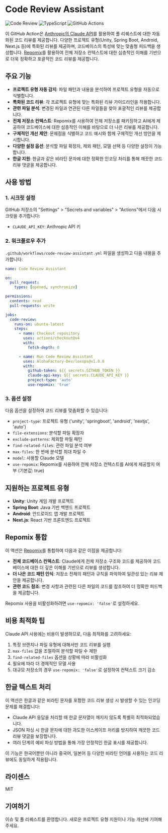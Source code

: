 # Code Review Assistant

![Code Review](https://img.shields.io/badge/AI-Code%20Review-purple)
![TypeScript](https://img.shields.io/badge/Language-TypeScript-blue)
![GitHub Actions](https://img.shields.io/badge/CI-GitHub%20Actions-2088FF)

이 GitHub Action은 [Anthropic의 Claude API](https://www.anthropic.com/claude)를 활용하여 풀 리퀘스트에 대한 자동화된 코드 리뷰를 제공합니다. 다양한 프로젝트 유형(Unity, Spring Boot, Android, Next.js 등)에 특화된 리뷰를 제공하며, 코드베이스의 특성에 맞는 맞춤형 피드백을 생성합니다. [Repomix](https://github.com/yamadashy/repomix)를 활용하여 전체 저장소 컨텍스트에 대한 심층적인 이해를 기반으로 더욱 정확하고 포괄적인 코드 리뷰를 제공합니다.

## 주요 기능

- **프로젝트 유형 자동 감지**: 파일 패턴과 내용을 분석하여 프로젝트 유형을 자동으로 식별합니다.
- **특화된 코드 리뷰**: 각 프로젝트 유형에 맞는 특화된 리뷰 가이드라인을 적용합니다.
- **관련 파일 분석**: 변경된 파일과 연관된 다른 파일들을 찾아 포괄적인 리뷰를 제공합니다.
- **전체 저장소 컨텍스트**: Repomix를 사용하여 전체 저장소를 패키징하고 AI에게 제공하여 코드베이스에 대한 심층적인 이해를 바탕으로 더 나은 리뷰를 제공합니다.
- **구체적인 개선 제안**: 문제점을 식별하고 코드 예시와 함께 구체적인 개선 방안을 제시합니다.
- **다양한 설정 옵션**: 분석할 파일 확장자, 제외 패턴, 모델 선택 등 다양한 설정이 가능합니다.
- **한글 지원**: 한글과 같은 비라틴 문자에 대한 정확한 인코딩 처리를 통해 깨끗한 코드 리뷰 댓글을 제공합니다.

## 사용 방법

### 1. 시크릿 설정

GitHub 저장소의 "Settings" > "Secrets and variables" > "Actions"에서 다음 시크릿을 추가합니다:

- `CLAUDE_API_KEY`: Anthropic API 키

### 2. 워크플로우 추가

`.github/workflows/code-review-assistant.yml` 파일을 생성하고 다음 내용을 추가합니다:

```yaml
name: Code Review Assistant

on:
  pull_request:
    types: [opened, synchronize]

permissions:
  contents: read
  pull-requests: write

jobs:
  code-review:
    runs-on: ubuntu-latest
    steps:
      - name: Checkout repository
        uses: actions/checkout@v4
        with:
          fetch-depth: 0

      - name: Run Code Review Assistant
        uses: AlohaFactory-Dev/loxops@v1.0.0
        with:
          github-token: ${{ secrets.GITHUB_TOKEN }}
          claude-api-key: ${{ secrets.CLAUDE_API_KEY }}
          project-type: 'auto'
          use-repomix: 'true'
```

### 3. 옵션 설정

다음 옵션을 설정하여 코드 리뷰를 맞춤화할 수 있습니다:

- `project-type`: 프로젝트 유형 ('unity', 'springboot', 'android', 'nextjs', 'auto')
- `file-extensions`: 분석할 파일 확장자
- `exclude-patterns`: 제외할 파일 패턴
- `find-related-files`: 관련 파일 분석 여부
- `max-files`: 한 번에 분석할 최대 파일 수
- `model`: 사용할 Claude 모델
- `use-repomix`: Repomix를 사용하여 전체 저장소 컨텍스트를 AI에게 제공할지 여부 (기본값: true)

## 지원하는 프로젝트 유형

- **Unity**: Unity 게임 개발 프로젝트
- **Spring Boot**: Java 기반 백엔드 프로젝트
- **Android**: 안드로이드 앱 개발 프로젝트
- **Next.js**: React 기반 프론트엔드 프로젝트

## Repomix 통합

이 액션은 [Repomix](https://github.com/yamadashy/repomix)를 통합하여 다음과 같은 이점을 제공합니다:

- **전체 코드베이스 컨텍스트**: Claude에게 전체 저장소 구조와 코드를 제공하여 코드베이스에 대한 더 깊은 이해를 기반으로 리뷰를 생성합니다.
- **더 나은 코드 패턴 인식**: 저장소 전체의 패턴과 규칙을 파악하여 일관성 있는 리뷰 제안을 제공합니다.
- **관련 코드 참조**: 변경 사항과 관련된 다른 파일의 코드를 참조하여 더 정확한 피드백을 제공합니다.

Repomix 사용을 비활성화하려면 `use-repomix: 'false'`로 설정하세요.

## 비용 최적화 팁

Claude API 사용에는 비용이 발생하므로, 다음 최적화를 고려하세요:

1. 특정 브랜치나 파일 유형에 대해서만 코드 리뷰를 실행
2. `max-files` 값을 조절하여 분석할 파일 수 제한
3. `find-related-files` 옵션을 상황에 따라 비활성화
4. 필요에 따라 더 경제적인 모델 사용
5. 대규모 저장소의 경우 `use-repomix: 'false'`로 설정하여 컨텍스트 크기 감소

## 한글 텍스트 처리

이 액션은 한글과 같은 비라틴 문자를 포함한 코드 리뷰 생성 시 발생할 수 있는 인코딩 문제를 해결합니다:

- Claude API 응답을 처리할 때 한글 문자열이 깨지지 않도록 특별히 최적화되었습니다.
- JSON 파싱 시 한글 문자에 대한 과도한 이스케이프 처리를 방지하여 깨끗한 코드 리뷰 댓글을 보장합니다.
- 여러 단계의 예비 파싱 방법을 통해 가장 안정적인 한글 표시를 제공합니다.

이 기능은 한국어뿐만 아니라 중국어, 일본어 등 다양한 비라틴 언어를 사용하는 코드 리뷰에도 동일하게 적용됩니다.

## 라이센스

MIT

## 기여하기

이슈 및 풀 리퀘스트를 환영합니다. 새로운 프로젝트 유형 지원이나 기능 개선에 기여해 주세요.